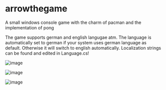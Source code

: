 # arrowthegame
A small windows console game with the charm of pacman and the implementation of pong

The game supports german and english langugae atm. The language is automatically set to german if your system uses german language as default. Otherwise it will switch to english automatically.
Localization strings can be found and edited in Language.cs!

![image](https://github.com/Shibbooo/arrowthegame/assets/38923903/7eb2bfdb-846c-4829-919d-2601aaa6d636)

![image](https://github.com/Shibbooo/arrowthegame/assets/38923903/f335567e-671e-480d-a317-fc26d3eb4d31)

![image](https://github.com/Shibbooo/arrowthegame/assets/38923903/f016d807-3f1d-4673-aec9-05ae5967241e)
